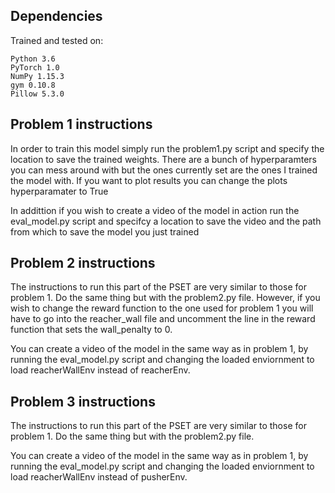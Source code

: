 ## Dependencies
Trained and tested on:
```
Python 3.6
PyTorch 1.0
NumPy 1.15.3
gym 0.10.8
Pillow 5.3.0
```

## Problem 1 instructions
In order to train this model simply run the problem1.py script and specify the location to save the trained weights. There are a bunch of hyperparamters you can mess around with but the ones currently set are the ones I trained the model with. If you want to plot results you can change the plots hyperparamater to True

In addittion if you wish to create a video of the model in action run the eval_model.py script and specifcy a location to save the video and the path from which to save the model you just trained 

## Problem 2 instructions 

The instructions to run this part of the PSET are very similar to those for problem 1. Do the same thing but with the problem2.py file. However, if you wish to change the reward function to the one used for problem 1 you will have to go into the reacher_wall file and uncomment the line in the reward function that sets the wall_penalty to 0. 

You can create a video of the model in the same way as in problem 1, by running the eval_model.py script and changing the loaded enviornment to load reacherWallEnv instead of reacherEnv.

## Problem 3 instructions
The instructions to run this part of the PSET are very similar to those for problem 1. Do the same thing but with the problem2.py file. 

You can create a video of the model in the same way as in problem 1, by running the eval_model.py script and changing the loaded enviornment to load reacherWallEnv instead of pusherEnv.



